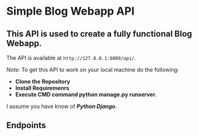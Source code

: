 
# Simple Blog Webapp API

## This API is used to create a fully functional Blog Webapp.  

The API is available at `http://127.0.0.1:8000/api/`.   

_Note_: To get this API to work on your local machine do the following:
- **Clone the Repository**
- **Install Requiremenrs**
- **Execute CMD command python manage.py runserver.**  

I assume you have know of ***Python Django***.  


## Endpoints ##